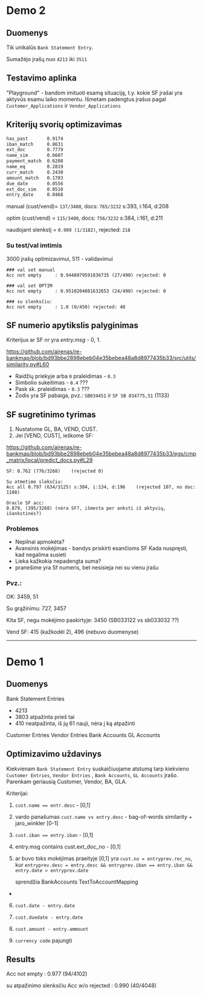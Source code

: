 # Demo 2

## Duomenys

Tik unikalūs `Bank Statement Entry`.

Sumažėjo įrašų nuo `4213` iki `3511`

## Testavimo aplinka

"Playground" - bandom imituoti esamą situaciją, t.y. kokie SF įrašai yra aktyvūs esamu laiko momentu. Išmetam padengtus
įrašus pagal `Customer_Applications` ir `Vendor_Applications`

## Kriterijų svorių optimizavimas

```txt
has_past       0.9174
iban_match     0.8631
ext_doc        0.7779
name_sim       0.6607
payment_match  0.6208
name_eq        0.2819
curr_match     0.2430
amount_match   0.1783
due_date       0.0556
ext_doc_sim    0.0510
entry_date     0.0468
```

manual (cust/vend)= `137/3400`, docs: `765/3232` s:393, i:164, d:208

optim (cust/vend) = `115/3400`, docs: `756/3232` s:384, i:161, d:211

naudojant slenkstį = `0.999 (1/3182)`, rejected: `218`


### Su test/val imtimis

3000 įrašų optimizavimui, 511 - validavimui
```
### val set manual
Acc not empty     : 0.9448979591836735 (27/490)	rejected: 0

### val set OPTIM
Acc not empty     : 0.9510204081632653 (24/490)	rejected: 0

### su slenksčiu:
Acc not empty     : 1.0 (0/450)	rejected: 40
```

## SF numerio apytikslis palyginimas

Kriterijus ar SF nr yra *entry.msg* - 0, 1.

https://github.com/airenas/re-bankmap/blob/bd93bbe2898ebeb04e35bebea48a8d8977435b33/src/utils/similarity.py#L60

- Raidžių priekyje arba `0` praleidimas - `0.3`
- Simbolio sukeitimas - `0.4` ???
- Pask sk. praleidimas - `0.3` ???
- Žodis yra SF pabaiga, pvz.: `SB034451` ir `SF SB 034775,51` (1133)

## SF sugretinimo tyrimas

1. Nustatome GL, BA, VEND, CUST.
2. Jei [VEND, CUST], ieškome SF:

https://github.com/airenas/re-bankmap/blob/bd93bbe2898ebeb04e35bebea48a8d8977435b33/egs/cmp_matrix/local/predict_docs.py#L29

```
SF: 0.762 (776/3268)    (rejected 0)

Su atmetimo sleksčiu:
Acc all 0.797 (634/3125) s:304, i:134, d:196	(rejected 107, no doc: 1108)

Oracle SF acc: 
0.879, (395/3268) (nėra SF?, išmesta per anksti iš aktyvių, išankstinės?)
```
### Problemos

- Nepilnai apmokėta?
- Avansinis mokėjimas - bandys priskirti esančioms SF
Kada nuspręsti, kad negalima susieti
- Lieka kažkokia nepadengta suma?
- pranešime yra Sf numeris, bet nesisieja nei su vienu įrašu

### Pvz.:

OK: 3459, 51

Su grąžinimu: 727, 3457

Kita SF, negu mokėjimo paskirtyje: 3450 (SB033122 vs sb033032 ??)

Vend SF: 415 (kažkodėl 2), 496 (nebuvo duomenyse)

---

# Demo 1

## Duomenys

Bank Statement Entries

- 4213
- 3803 atpažinta prieš tai
- 410 neatpažinta, iš jų 61 nauji, nėra į ką atpažinti

Customer Entries Vendor Entries Bank Accounts GL Accounts

## Optimizavimo uždavinys

Kiekvienam `Bank Statement Entry` suskaičiuojame atstumą tarp kiekvieno `Customer Entries`, `Vendor Entries`
, `Bank Accounts`, `GL Accounts` įrašo. Parenkam geriausią Customer, Vendor, BA, GLA.

Kriterijai:

1) `cust.name == entr.desc` - [0,1]
2) vardo panašumas `cust.name vs entry.desc` - bag-of-words similarity + jaro_winkler [0-1]
3) `cust.iban == entry.iban` - [0,1]
4) entry.msg contains cust.ext_doc_no - [0,1]
5) ar buvo toks mokėjimas praeityje [0,1]
   yra `cust.no = entryprev.rec_no`,
   kur `entryprev.desc = entry.desc && entryprev.iban == entry.iban && entry.date > entryprev.date`

   sprendžia BankAccounts TextToAccountMapping

-

6) `cust.date - entry.date`
7) `cust.duedate - entry.date`
8) `cust.amount - entry.ammount`


9) `currency code` pajungti

## Results

Acc not empty    : 0.977 (94/4102)

su atpažinimo slenksčiu Acc w/o rejected : 0.990 (40/4048)


